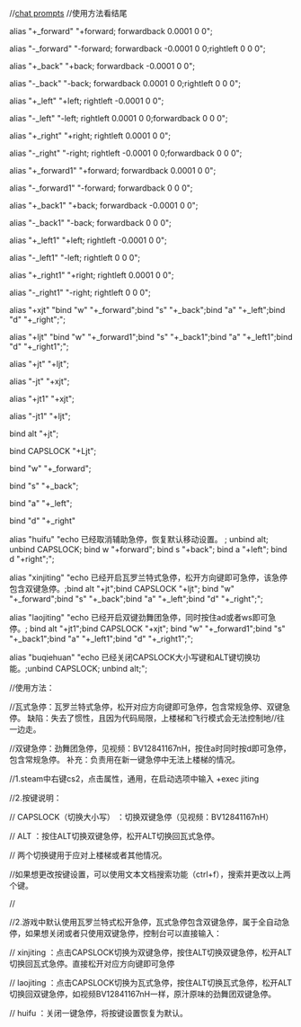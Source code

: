 //[chat prompts](https://github.com/Pleiadem/Chat_Prompts/edit/main/README_chat.md)
//使用方法看结尾


alias "+_forward" "+forward; forwardback 0.0001 0 0";

alias "-_forward" "-forward; forwardback -0.0001 0 0;rightleft 0 0 0";



alias "+_back" "+back; forwardback -0.0001 0 0";

alias "-_back" "-back; forwardback 0.0001 0 0;rightleft 0 0 0";



alias "+_left" "+left; rightleft -0.0001 0 0";

alias "-_left" "-left; rightleft 0.0001 0 0;forwardback 0 0 0";





alias "+_right" "+right; rightleft 0.0001 0 0";

alias "-_right" "-right; rightleft -0.0001 0 0;forwardback 0 0 0";



alias "+_forward1" "+forward; forwardback 0.0001 0 0";

alias "-_forward1" "-forward; forwardback 0 0 0";



alias "+_back1" "+back; forwardback -0.0001 0 0";

alias "-_back1" "-back; forwardback 0 0 0";



alias "+_left1" "+left; rightleft -0.0001 0 0";

alias "-_left1" "-left; rightleft 0 0 0";



alias "+_right1" "+right; rightleft 0.0001 0 0";

alias "-_right1" "-right; rightleft 0 0 0";



alias "+xjt" "bind "w" "+_forward";bind "s" "+_back";bind "a" "+_left";bind "d" "+_right";";

alias "+ljt" "bind "w" "+_forward1";bind "s" "+_back1";bind "a" "+_left1";bind "d" "+_right1";";



alias "+jt" "+ljt";

alias "-jt" "+xjt";

alias "+jt1" "+xjt";

alias "-jt1" "+ljt";

bind alt "+jt";

bind CAPSLOCK "+Ljt";



bind "w" "+_forward";

bind "s" "+_back";

bind "a" "+_left";

bind "d" "+_right"



alias "huifu" "echo 已经取消辅助急停，恢复默认移动设置。 ; unbind alt; unbind CAPSLOCK; bind w "+forward"; bind s "+back"; bind a "+left"; bind d "+right";";

alias "xinjiting" "echo 已经开启瓦罗兰特式急停，松开方向键即可急停，该急停包含双键急停。;bind alt "+jt";bind CAPSLOCK "+ljt"; bind "w" "+_forward";bind "s" "+_back";bind "a" "+_left";bind "d" "+_right";";

alias "laojiting" "echo 已经开启双键劲舞团急停，同时按住ad或者ws即可急停。; bind alt "+jt1";bind CAPSLOCK "+xjt"; bind "w" "+_forward1";bind "s" "+_back1";bind "a" "+_left1";bind "d" "+_right1";";

alias "buqiehuan" "echo 已经关闭CAPSLOCK大小写键和ALT键切换功能。;unbind CAPSLOCK; unbind alt;";



//使用方法：



//瓦式急停：瓦罗兰特式急停，松开对应方向键即可急停，包含常规急停、双键急停。		缺陷：失去了惯性，且因为代码局限，上楼梯和飞行模式会无法控制地//往一边走。

//双键急停：劲舞团急停，见视频：BV12841167nH，按住a时同时按d即可急停，包含常规急停。	补充：负责用在新一键急停中无法上楼梯的情况。



//1.steam中右键cs2，点击属性，通用，在启动选项中输入 +exec jiting



//2.按键说明：

//	CAPSLOCK（切换大小写）	：切换双键急停（见视频：BV12841167nH）

//	ALT			：按住ALT切换双键急停，松开ALT切换回瓦式急停。

//	两个切换键用于应对上楼梯或者其他情况。

//如果想更改按键设置，可以使用文本文档搜索功能（ctrl+f），搜索并更改以上两个键。

//

//2.游戏中默认使用瓦罗兰特式松开急停，瓦式急停包含双键急停，属于全自动急停，如果想关闭或者只使用双键急停，控制台可以直接输入：

//	xinjiting	：点击CAPSLOCK切换为双键急停，按住ALT切换双键急停，松开ALT切换回瓦式急停。直接松开对应方向键即可急停

//	laojiting	：点击CAPSLOCK切换为瓦式急停，按住ALT切换瓦式急停，松开ALT切换回双键急停，如视频BV12841167nH一样，原汁原味的劲舞团双键急停。

//	huifu	：关闭一键急停，将按键设置恢复为默认。

	
